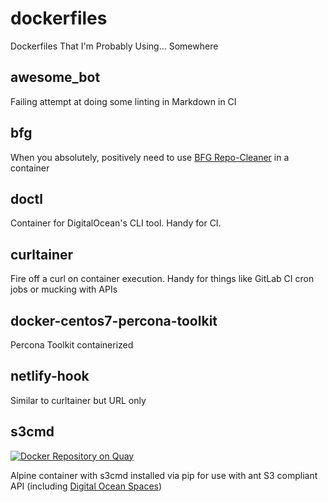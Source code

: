 # dockerfiles
Dockerfiles That I'm Probably Using... Somewhere

## awesome_bot

Failing attempt at doing some linting in Markdown in CI

## bfg

When you absolutely, positively need to use [BFG Repo-Cleaner](https://rtyley.github.io/bfg-repo-cleaner/) in a container

## doctl

Container for DigitalOcean's CLI tool. Handy for CI.

## curltainer

Fire off a curl on container execution. Handy for things like GitLab CI cron jobs or mucking with APIs

## docker-centos7-percona-toolkit

Percona Toolkit containerized

## netlify-hook

Similar to curltainer but URL only

## s3cmd

[![Docker Repository on Quay](https://quay.io/repository/chrisshort/s3cmd/status "Docker Repository on Quay")](https://quay.io/repository/chrisshort/s3cmd)

Alpine container with s3cmd installed via pip for use with ant S3 compliant API (including [Digital Ocean Spaces](https://www.digitalocean.com/docs/spaces/resources/s3cmd/))